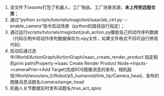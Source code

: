 1. 该文件下/assets打包了机器人、工厂物品、工厂场景资源，**未上传到远程仓库**；
2. 通过“python scripts/tutorials/magicbot/isaaclab_ctrl.py --enable_camera”指令启动场景（python的路径自行指定）；
3. 通过运行scripts/tutorials/magicbot/pub_action.py播放自己的动作序列数据（代码示例中将动作序列数据保存为.npy文件，如果文件格式不同可自行修改代码）
4. 启动后通过选中/World/ActionGraph/ActionGraph/isaac_create_render_product 指定相机prim path(Property->Isaac Create Render Product Node->Inputs->cameraPrim->Add Target)完成ROS图像消息的发布，相机路径/World/envs/env_0/Robot/p5_humanoid/link_hp/Camera_head，发布的图像消息话题名/camera/iamge_head
5. 机器人关节数据实时发布话题名/true_act_qpos

